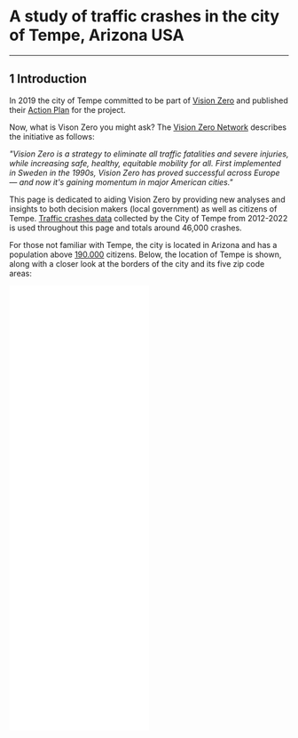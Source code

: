 # A study of traffic crashes in the city of Tempe, Arizona USA

***

## 1 Introduction
 
In 2019 the city of Tempe committed to be part of [Vision Zero](https://www.tempe.gov/government/transportation-and-sustainability/transportation/vision-zero) and published their [Action Plan](https://www.tempe.gov/home/showpublisheddocument/74455) for the project.

Now, what is Vison Zero you might ask? The [Vision Zero Network](https://visionzeronetwork.org/about/what-is-vision-zero/#:~:text=Vision%20Zero%20is%20a%20strategy,momentum%20in%20major%20American%20cities.) describes the initiative as follows:

_"Vision Zero is a strategy to eliminate all traffic fatalities and severe injuries, while increasing safe, healthy, equitable mobility for all. First implemented in Sweden in the 1990s, Vision Zero has proved successful across Europe — and now it's gaining momentum in major American cities."_

This page is dedicated to aiding Vision Zero by providing new analyses and insights to both decision makers (local government) as well as citizens of Tempe. [Traffic crashes data](https://catalog.data.gov/dataset/1-08-crash-data-report-detail-498c3?fbclid=IwZXh0bgNhZW0CMTAAAR2gojdIAxiOMs5ieTM0OfPH9MRPHGxzhgibobwIDFZ-Q_a3sfCUwDDjulc_aem_AfOI4PVUgDLCxCQPW-KQRHPDK12C9L5KYSnbZi0UdAEu0idNK3ofrogdHd3BliKSjuNfI4PJcuzTLqxwJT-HwPpS) collected by the City of Tempe from 2012-2022 is used throughout this page and totals around 46,000 crashes. 

For those not familiar with Tempe, the city is located in Arizona and has a population above [190.000](https://worldpopulationreview.com/us-cities/tempe-az-population) citizens. Below, the location of Tempe is shown, along with a closer look at the borders of the city and its five zip code areas:

<div class="iframe-container">
    <iframe src="contents/tempe_globus.html"
        sandbox="allow-same-origin allow-scripts"
        width="50%"
        height="400"
        scrolling="no"
        seamless="seamless"
        frameborder="0">
    </iframe>
    <iframe src="contents/Tempe_with_boundaries.html"
        sandbox="allow-same-origin allow-scripts"
        width="50%"
        height="400"
        scrolling="no"
        seamless="seamless"
        frameborder="0">
    </iframe> 
</div>


 <br/>


